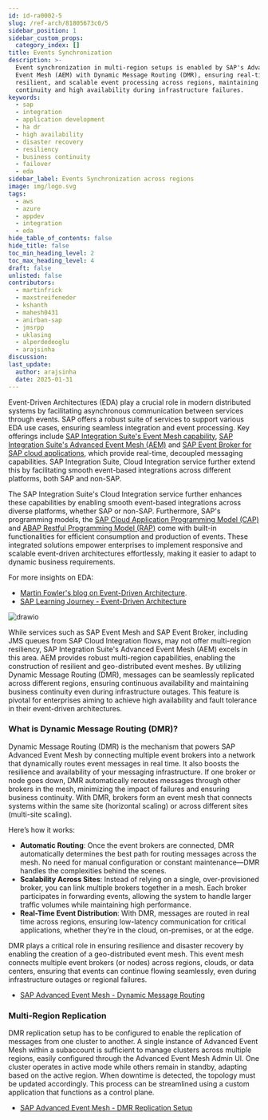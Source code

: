 ```yaml
---
id: id-ra0002-5
slug: /ref-arch/81805673c0/5
sidebar_position: 1
sidebar_custom_props:
  category_index: []
title: Events Synchronization
description: >-
  Event synchronization in multi-region setups is enabled by SAP's Advanced
  Event Mesh (AEM) with Dynamic Message Routing (DMR), ensuring real-time,
  resilient, and scalable event processing across regions, maintaining
  continuity and high availability during infrastructure failures.
keywords:
  - sap
  - integration
  - application development
  - ha dr
  - high availability
  - disaster recovery
  - resiliency
  - business continuity
  - failover
  - eda
sidebar_label: Events Synchronization across regions
image: img/logo.svg
tags:
  - aws
  - azure
  - appdev
  - integration
  - eda
hide_table_of_contents: false
hide_title: false
toc_min_heading_level: 2
toc_max_heading_level: 4
draft: false
unlisted: false
contributors:
  - martinfrick
  - maxstreifeneder
  - kshanth
  - mahesh0431
  - anirban-sap
  - jmsrpp
  - uklasing
  - alperdedeoglu
  - arajsinha
discussion: 
last_update:
  author: arajsinha
  date: 2025-01-31
---
```


Event-Driven Architectures (EDA) play a crucial role in modern distributed systems by facilitating asynchronous communication between services through events.  SAP offers a robust suite of services to support various EDA use cases, ensuring seamless integration and event processing. Key offerings include [SAP Integration Suite's Event Mesh capability](https://help.sap.com/docs/integration-suite/sap-integration-suite/event-mesh), [SAP Integration Suite's  Advanced Event Mesh (AEM)](https://help.sap.com/docs/sap-integration-suite) and [SAP Event Broker for SAP cloud applications](https://help.sap.com/docs/sap-cloud-application-event-hub), which provide real-time, decoupled messaging capabilities. SAP Integration Suite, Cloud Integration service further extend this by facilitating smooth event-based integrations across different platforms, both SAP and non-SAP.

The SAP Integration Suite's Cloud Integration service further enhances these capabilities by enabling smooth event-based integrations across diverse platforms, whether SAP or non-SAP. Furthermore, SAP's programming models, the [SAP Cloud Application Programming Model (CAP)](https://cap.cloud.sap/docs/guides/messaging/event-broker) and [ABAP Restful Programming Model (RAP)](https://help.sap.com/docs/ABAP_PLATFORM_NEW/fc4c71aa50014fd1b43721701471913d/0b925bc556d4491aad395b21ec2566ff.html) come with built-in functionalities for efficient consumption and production of events. These integrated solutions empower enterprises to implement responsive and scalable event-driven architectures effortlessly, making it easier to adapt to dynamic business requirements.

For more insights on EDA:
- [Martin Fowler's blog on Event-Driven Architecture](https://martinfowler.com/articles/201701-event-driven.html).
- [SAP Learning Journey - Event-Driven Architecture](https://learning.sap.com/learning-journeys/discovering-event-driven-integration-with-sap-integration-suite-advanced-event-mesh/explaining-event-driven-architecture_d02a51bb-1ce4-4c2d-a25d-8b9c9198ffd2)

<!-- ![Events Synchronization](images/event-replication.svg?raw=true) -->

![drawio](drawio/event-replication.drawio)

While services such as SAP Event Mesh and SAP Event Broker, including JMS queues from SAP Cloud Integration flows, may not offer multi-region resiliency, SAP Integration Suite's Advanced Event Mesh (AEM) excels in this area. AEM provides robust multi-region capabilities, enabling the construction of resilient and geo-distributed event meshes. By utilizing Dynamic Message Routing (DMR), messages can be seamlessly replicated across different regions, ensuring continuous availability and maintaining business continuity even during infrastructure outages. This feature is pivotal for enterprises aiming to achieve high availability and fault tolerance in their event-driven architectures.

### What is Dynamic Message Routing (DMR)?
Dynamic Message Routing (DMR) is the mechanism that powers SAP Advanced Event Mesh by connecting multiple event brokers into a network that dynamically routes event messages in real time. It also boosts the resilience and availability of your messaging infrastructure. If one broker or node goes down, DMR automatically reroutes messages through other brokers in the mesh, minimizing the impact of failures and ensuring business continuity. With DMR, brokers form an event mesh that connects systems within the same site (horizontal scaling) or across different sites (multi-site scaling). 

Here’s how it works:
- **Automatic Routing**: Once the event brokers are connected, DMR automatically determines the best path for routing messages across the mesh. No need for manual configuration or constant maintenance—DMR handles the complexities behind the scenes.
- **Scalability Across Sites**: Instead of relying on a single, over-provisioned broker, you can link multiple brokers together in a mesh. Each broker participates in forwarding events, allowing the system to handle larger traffic volumes while maintaining high performance.
- **Real-Time Event Distribution**: With DMR, messages are routed in real time across regions, ensuring low-latency communication for critical applications, whether they’re in the cloud, on-premises, or at the edge.

DMR plays a critical role in ensuring resilience and disaster recovery by enabling the creation of a geo-distributed event mesh. This event mesh connects multiple event brokers (or nodes) across regions, clouds, or data centers, ensuring that events can continue flowing seamlessly, even during infrastructure outages or regional failures.

- [SAP Advanced Event Mesh - Dynamic Message Routing](https://help.pubsub.em.services.cloud.sap/Features/DMR/DMR-Overview.htm)

### Multi-Region Replication
DMR replication setup has to be configured to enable the replication of messages from one cluster to another. A single instance of Advanced Event Mesh within a subaccount is sufficient to manage clusters across multiple regions, easily configured through the Advanced Event Mesh Admin UI. One cluster operates in active mode while others remain in standby, adapting based on the active region. When downtime is detected, the topology must be updated accordingly. This process can be streamlined using a custom application that functions as a control plane.

- [SAP Advanced Event Mesh - DMR Replication Setup](https://github.com/SAP-samples/btp-services-intelligent-routing/tree/ci_stateful_azure/tutorial/03-SetupAEM)

<!-- ## Regional Limitations and Disaster Recovery

JMS queues are region-specific and do not replicate messages across different regions. This may result in failures of cloud integration flows integrated with JMS queues if the primary region is down. To mitigate downtime and data loss that occur during disasters, SAP offers replication as a solution for disaster recovery using the Advanced Event Mesh service using DMR clusters.

### Advanced Event Mesh Adapter

The Advanced Event Mesh adapter enables the SAP Integration Suite to connect to the SAP Integration Suite, Advanced Event Mesh. Advanced Event Mesh offers extreme scalability and a myriad of sophisticated features. For more details, see [Get Started with SAP Integration Suite, Advanced Event Mesh](https://help.pubsub.em.services.cloud.sap/Get-Started/get-started-lp.htm) and [Advanced Event Mesh Adapter for SAP Integration Suite](https://api.sap.com/package/AdvancedEventMeshAdapterforSAPIntegrationSuite/overview). -->


<!-- ### Steps to Set Up DMR Clusters and Replication for Cloud Integration flows

1. Follow this guide to set up primary and secondary DMR clusters in different regions. This setup replicates events from the Primary Site (replication-active status) to the Backup Site (replication-standby). Refer to the [Replication Setup Guide](https://github.com/SAP-samples/btp-services-intelligent-routing/blob/ci_stateful_azure/tutorial/03-SetupAEM/AEM-Replication-For-Disaster-Recovery_CA.pdf).
2. Configure the SAP Advanced Event Mesh adapter in the cloud integration flows for both regions.
3. When a message/event is sent to the queue, the cloud integration flows in both regions will get triggered. To solve this, the cloud integration flows in the secondary region should be in an undeployed state.
4. The active region’s cloud integration flow should be in a deployed state, and the standby/inactive region’s cloud integration flow should be in an undeployed state. When a switch happens from the active to the standby region, the AEM (Advanced Event Mesh) replication status should be changed to active in the standby region and to standby in the originally active region.
5. Simultaneously, the cloud integration flows should also be deployed in the new active region (previously standby) and undeployed in the new standby region (previously active).
6. This process needs to be repeated whenever there is regional downtime. -->

<!-- ## Orchestration with Multi-Region Manager

These steps can be time-consuming and should ideally be automated. Continuous monitoring is also necessary to address any unexpected issues promptly.

To streamline this process, we developed an open-source project called **Multi-Region Manager**. This tool functions as a control plane to manage SAP Advanced Event Mesh DMR clusters, handle replication, enable deploy/undeploy failover, control failover, and perform other functionalities. Learn more about it here: [Multi-Region Manager for Orchestration](../RA0002/multi-region-manager). -->